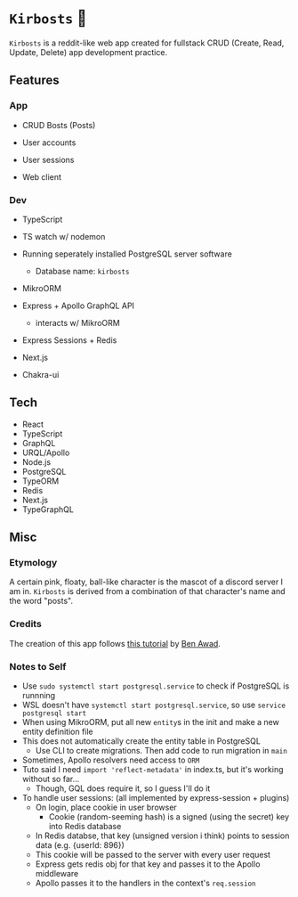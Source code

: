 # `Kirbosts` 👾

`Kirbosts` is a reddit-like web app created for fullstack CRUD (Create, Read, Update, Delete) app development practice. 

## Features

### App

- CRUD Bosts (Posts)
- User accounts
- User sessions

- Web client

### Dev

- TypeScript
- TS watch w/ nodemon
- Running seperately installed PostgreSQL server software
  - Database name: `kirbosts`
- MikroORM
- Express + Apollo GraphQL API
  - interacts w/ MikroORM
- Express Sessions + Redis

- Next.js
- Chakra-ui

## Tech

- React
- TypeScript
- GraphQL
- URQL/Apollo
- Node.js
- PostgreSQL
- TypeORM
- Redis
- Next.js
- TypeGraphQL

## Misc

### Etymology

A certain pink, floaty, ball-like character is the mascot of a discord server I am in. `Kirbosts` is derived from a combination of that character's name and the word "posts".

### Credits

The creation of this app follows [this tutorial](https://youtu.be/I6ypD7qv3Z8) by [Ben Awad](https://www.youtube.com/c/BenAwad97).

### Notes to Self

- Use `sudo systemctl start postgresql.service` to check if PostgreSQL is runnning
- WSL doesn't have `systemctl start postgresql.service`, so use `service postgresql start`
- When using MikroORM, put all new `entity`s in the init and make a new entity definition file
- This does not automatically create the entity table in PostgreSQL
  - Use CLI to create migrations. Then add code to run migration in `main`
- Sometimes, Apollo resolvers need access to `ORM`
- Tuto said I need `import 'reflect-metadata'` in index.ts, but it's working without so far...
  - Though, GQL does require it, so I guess I'll do it
- To handle user sessions: (all implemented by express-session + plugins)
  - On login, place cookie in user browser
    - Cookie (random-seeming hash) is a signed (using the secret) key into Redis database
  - In Redis databse, that key (unsigned version i think) points to session data (e.g. {userId: 896})
  - This cookie will be passed to the server with every user request
  - Express gets redis obj for that key and passes it to the Apollo middleware
  - Apollo passes it to the handlers in the context's `req.session`